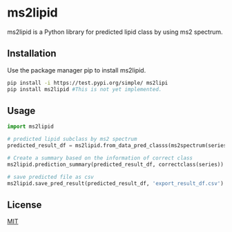 # ms2lipid

ms2lipid is a Python library for predicted lipid class by using ms2 spectrum.

## Installation

Use the package manager pip to install ms2lipid.

```bash
pip install -i https://test.pypi.org/simple/ ms2lipi
pip install ms2lipid #This is not yet implemented.
```

## Usage

```python
import ms2lipid

# predicted lipid subclass by ms2 spectrum
predicted_result_df = ms2lipid.from_data_pred_classs(ms2spectrum(series), precursorion(series), ionmode)

# Create a summary based on the information of correct class
ms2lipid.prediction_summary(predicted_result_df, correctclass(series))

# save predicted file as csv
ms2lipid.save_pred_result(predicted_result_df, 'export_result_df.csv')
```

## License

[MIT](https://choosealicense.com/licenses/mit/)
